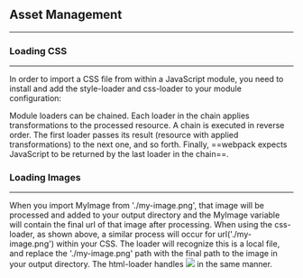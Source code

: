## Asset Management
----------------------------------------------

### Loading CSS
----------------------------------------------

In order to import a CSS file from within a JavaScript module, you need to install and add the style-loader and css-loader to your module configuration:

Module loaders can be chained. Each loader in the chain applies transformations to the processed resource. A chain is executed in reverse order. The first loader passes its result (resource with applied transformations) to the next one, and so forth. Finally, ==webpack expects JavaScript to be returned by the last loader in the chain==.

### Loading Images
----------------------------------------------

When you import MyImage from './my-image.png', that image will be processed and added to your output directory and the MyImage variable will contain the final url of that image after processing. When using the css-loader, as shown above, a similar process will occur for url('./my-image.png') within your CSS. The loader will recognize this is a local file, and replace the './my-image.png' path with the final path to the image in your output directory. The html-loader handles <img src="./my-image.png" /> in the same manner.



